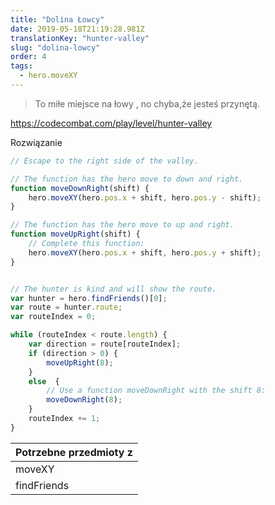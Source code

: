 ```yaml
---
title: "Dolina Łowcy"
date: 2019-05-18T21:19:28.981Z
translationKey: "hunter-valley"
slug: "dolina-lowcy"
order: 4
tags:
  - hero.moveXY
---
```


> To miłe miejsce na łowy , no chyba,że jesteś przynętą.

https://codecombat.com/play/level/hunter-valley

Rozwiązanie

```javascript
// Escape to the right side of the valley.

// The function has the hero move to down and right.
function moveDownRight(shift) {
    hero.moveXY(hero.pos.x + shift, hero.pos.y - shift);
}

// The function has the hero move to up and right.
function moveUpRight(shift) {
    // Complete this function:
    hero.moveXY(hero.pos.x + shift, hero.pos.y + shift);    
}


// The hunter is kind and will show the route.
var hunter = hero.findFriends()[0];
var route = hunter.route;
var routeIndex = 0;

while (routeIndex < route.length) {
    var direction = route[routeIndex];
    if (direction > 0) {
        moveUpRight(8);
    } 
    else  {
        // Use a function moveDownRight with the shift 8:
        moveDownRight(8);
    }
    routeIndex += 1;
}

```

Potrzebne przedmioty z |
--- |
moveXY |
findFriends |


